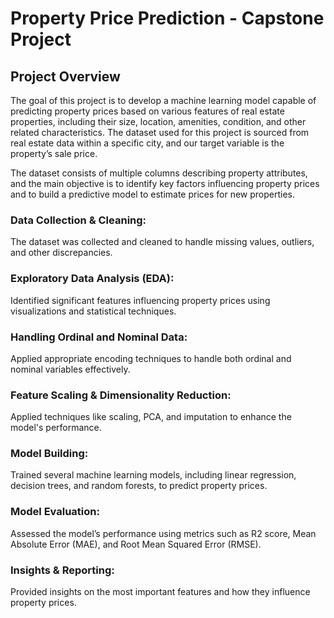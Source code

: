 ﻿# Property Price Prediction - Capstone Project

 ## Project Overview
 
The goal of this project is to develop a machine learning model capable of predicting property prices based on various features of real estate properties, including their size, location, amenities, condition, and other related characteristics. The dataset used for this project is sourced from real estate data within a specific city, and our target variable is the property’s sale price.

The dataset consists of multiple columns describing property attributes, and the main objective is to identify key factors influencing property prices and to build a predictive model to estimate prices for new properties.

### Data Collection & Cleaning:
The dataset was collected and cleaned to handle missing values, outliers, and other discrepancies.

### Exploratory Data Analysis (EDA): 
Identified significant features influencing property prices using visualizations and statistical techniques.

### Handling Ordinal and Nominal Data:
Applied appropriate encoding techniques to handle both ordinal and nominal variables effectively.

### Feature Scaling & Dimensionality Reduction:
Applied techniques like scaling, PCA, and imputation to enhance the model's performance.

### Model Building: 
Trained several machine learning models, including linear regression, decision trees, and random forests, to predict property prices.

### Model Evaluation:
Assessed the model’s performance using metrics such as R2 score, Mean Absolute Error (MAE), and Root Mean Squared Error (RMSE).

### Insights & Reporting:
Provided insights on the most important features and how they influence property prices.
